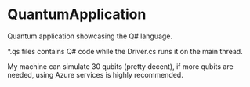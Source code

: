 # QuantumApplication
Quantum application showcasing the Q# language.

*.qs files contains Q# code while the Driver.cs runs it on the main thread.

My machine can simulate 30 qubits (pretty decent), if more qubits are needed, using Azure services is highly recommended.
